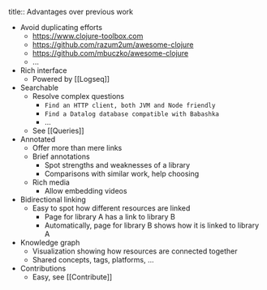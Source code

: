 title:: Advantages over previous work

- Avoid duplicating efforts
	- https://www.clojure-toolbox.com
	- https://github.com/razum2um/awesome-clojure
	- https://github.com/mbuczko/awesome-clojure
	- ...
- Rich interface
	- Powered by [[Logseq]]
- Searchable
	- Resolve complex questions
		- `Find an HTTP client, both JVM and Node friendly`
		- `Find a Datalog database compatible with Babashka`
		- ...
	- See [[Queries]]
- Annotated
	- Offer more than mere links
	- Brief annotations
		- Spot strengths and weaknesses of a library
		- Comparisons with similar work, help choosing
	- Rich media
		- Allow embedding videos
- Bidirectional linking
	- Easy to spot how different resources are linked
		- Page for library A has a link to library B
		- Automatically, page for library B shows how it is linked to library A
- Knowledge graph
	- Visualization showing how resources are connected together
	- Shared concepts, tags, platforms, ...
- Contributions
	- Easy, see [[Contribute]]